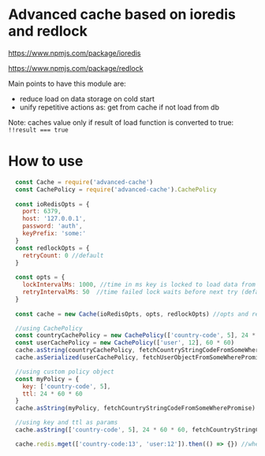 # Advanced cache based on ioredis and redlock 

https://www.npmjs.com/package/ioredis

https://www.npmjs.com/package/redlock

Main points to have this module are:
 * reduce load on data storage on cold start
 * unify repetitive actions as: get from cache if not load from db
 
Note: caches value only if result of load function is converted to true: `!!result === true`
 
# How to use
```js
  const Cache = require('advanced-cache')
  const CachePolicy = require('advanced-cache').CachePolicy
  
  const ioRedisOpts = {
    port: 6379,
    host: '127.0.0.1',
    password: 'auth',
    keyPrefix: 'some:'
  }
  const redlockOpts = {
    retryCount: 0 //default
  }
  
  const opts = {
    lockIntervalMs: 1000, //time in ms key is locked to load data from store (default)
    retryIntervalMs: 50  //time failed lock waits before next try (default)
  }
  
  const cache = new Cache(ioRedisOpts, opts, redlockOpts) //opts and redlockOpts are optional and have defaults

  //using CachePolicy
  const countryCachePolicy = new CachePolicy(['country-code', 5], 24 * 60 * 60)
  const userCachePolicy = new CachePolicy(['user', 12], 60 * 60)
  cache.asString(countryCachePolicy, fetchCountryStringCodeFromSomeWherePromise).then(countryCode => {})
  cache.asSerialized(userCachePolicy, fetchUserObjectFromSomeWherePromise).then(user => user.fly())

  //using custom policy object
  const myPolicy = {
    key: ['country-code', 5],
    ttl: 24 * 60 * 60
  }
  cache.asString(myPolicy, fetchCountryStringCodeFromSomeWherePromise).then(countryCode => {})

  //using key and ttl as params
  cache.asString(['country-code', 5], 24 * 60 * 60, fetchCountryStringCodeFromSomeWherePromise).then(countryCode => {})

  cache.redis.mget(['country-code:13', 'user:12']).then(() => {}) //when you need to get access to redis client
```
